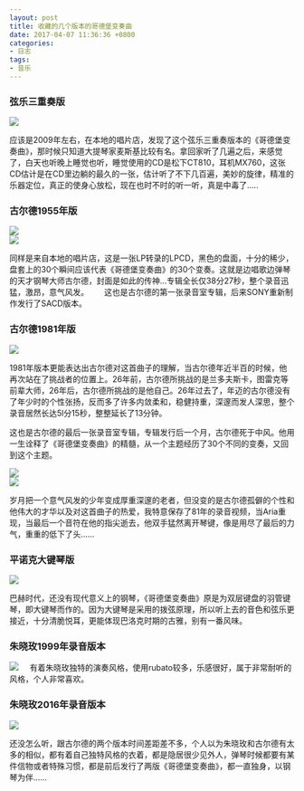 ```yaml
---
layout: post
title: 收藏的几个版本的哥德堡变奏曲
date: 2017-04-07 11:36:36 +0800
categories:
- 日志
tags:
- 音乐
---
```


### **弦乐三重奏版** ###    

![](https://github.com/bh3nvn/bh3nvn.github.io/raw/master/image/2017/2017-04-07-01.png)    

应该是2009年左右，在本地的唱片店，发现了这个弦乐三重奏版本的《哥德堡变奏曲》，那时候只知道大提琴家麦斯基比较有名。拿回家听了几遍之后，来感觉了，白天也听晚上睡觉也听，睡觉使用的CD是松下CT810，耳机MX760，这张CD估计是在CD里边躺的最久的一张，估计听了不下几百遍，美妙的旋律，精准的乐器定位，真正的使身心放松，现在也时不时的听一听，真是中毒了.....    

### **古尔德1955年版** ###

![](https://github.com/bh3nvn/bh3nvn.github.io/raw/master/image/2017/2017-04-07-02.jpg)    
![](https://github.com/bh3nvn/bh3nvn.github.io/raw/master/image/2017/2017-04-07-03.png)   

同样是来自本地的唱片店，这是一张LP转录的LPCD，黑色的盘面，十分的稀少，盘套上的30个瞬间应该代表《哥德堡变奏曲》的30个变奏。这就是边唱歌边弹琴的天才钢琴大师古尔德，封面是如此的传神...专辑全长仅38分27秒，整个录音迅猛，激昂，意气风发。      
这也是古尔德的第一张录音室专辑，后来SONY重新制作发行了SACD版本。

### **古尔德1981年版** ###

![](https://github.com/bh3nvn/bh3nvn.github.io/raw/master/image/2017/2017-04-07-04.jpg)    

1981年版本更能表达出古尔德对这首曲子的理解，当古尔德年近半百的时候，他再次站在了挑战者的位置上。26年前，古尔德所挑战的是兰多夫斯卡，图雷克等前辈大师，26年后，古尔德所挑战的是他自己。26年过去了，年迈的古尔德没有了年少时的个性张扬，反而多了许多内敛柔和，稳健持重，深邃而发人深思，整个录音居然长达5l分15秒，整整延长了13分钟。    

这也是古尔德的最后一张录音室专辑，专辑发行后一个月，古尔德死于中风。他用一生诠释了《哥德堡变奏曲》的精髓，从一个主题经历了30个不同的变奏，又回到这个主题。

![](https://github.com/bh3nvn/bh3nvn.github.io/raw/master/image/2017/2017-04-07-05.jpg)    
![](https://github.com/bh3nvn/bh3nvn.github.io/raw/master/image/2017/2017-04-07-06.jpg)   

岁月把一个意气风发的少年变成厚重深邃的老者，但没变的是古尔德孤僻的个性和他伟大的才华以及对这首曲子的热爱，我特意保存了81年的录音视频，当Aria重现，当最后一个音符在他的指尖逝去，他双手猛然离开琴键，像是用尽了最后的力气，重重的低下了头……    
### **平诺克大键琴版** ###

![](https://github.com/bh3nvn/bh3nvn.github.io/raw/master/image/2017/2017-04-07-07.jpg)    

巴赫时代，还没有现代意义上的钢琴，《哥德堡变奏曲》原是为双层键盘的羽管键琴，即大键琴而作的。因为大键琴是采用的拨弦原理，所以听上去的音色和弦乐更接近，十分清脆悦耳，更能体现巴洛克时期的古雅，别有一番风味。    

### **朱晓玫1999年录音版本** ###

![](https://github.com/bh3nvn/bh3nvn.github.io/raw/master/image/2017/2017-04-05-01.jpg)    
有着朱晓玫独特的演奏风格，使用rubato较多，乐感很好，属于非常耐听的风格，个人非常喜欢。    

### **朱晓玫2016年录音版本** ###

![](https://github.com/bh3nvn/bh3nvn.github.io/raw/master/image/2017/2017-04-07-09.jpg)    

还没怎么听，跟古尔德的两个版本时间差距差不多，个人以为朱晓玫和古尔德有太多的相似，都有着自己独特风格的衣着，都是隐居很少见外人，弹琴时候都要有某件信物或者特殊习惯，都是前后发行了两版《哥德堡变奏曲》，都一直独身，以钢琴为伴……

